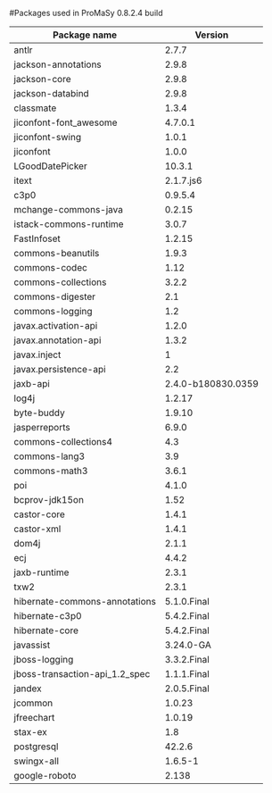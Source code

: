 #Packages used in ProMaSy 0.8.2.4 build

Package name|Version
---|---
antlr|2.7.7
jackson-annotations|2.9.8
jackson-core|2.9.8
jackson-databind|2.9.8
classmate|1.3.4
jiconfont-font_awesome|4.7.0.1
jiconfont-swing|1.0.1
jiconfont|1.0.0
LGoodDatePicker|10.3.1
itext|2.1.7.js6
c3p0|0.9.5.4
mchange-commons-java|0.2.15
istack-commons-runtime|3.0.7
FastInfoset|1.2.15
commons-beanutils|1.9.3
commons-codec|1.12
commons-collections|3.2.2
commons-digester|2.1
commons-logging|1.2
javax.activation-api|1.2.0
javax.annotation-api|1.3.2
javax.inject|1
javax.persistence-api|2.2
jaxb-api|2.4.0-b180830.0359
log4j|1.2.17
byte-buddy|1.9.10
jasperreports|6.9.0
commons-collections4|4.3
commons-lang3|3.9
commons-math3|3.6.1
poi|4.1.0
bcprov-jdk15on|1.52
castor-core|1.4.1
castor-xml|1.4.1
dom4j|2.1.1
ecj|4.4.2
jaxb-runtime|2.3.1
txw2|2.3.1
hibernate-commons-annotations|5.1.0.Final
hibernate-c3p0|5.4.2.Final
hibernate-core|5.4.2.Final
javassist|3.24.0-GA
jboss-logging|3.3.2.Final
jboss-transaction-api_1.2_spec|1.1.1.Final
jandex|2.0.5.Final
jcommon|1.0.23
jfreechart|1.0.19
stax-ex|1.8
postgresql|42.2.6
swingx-all|1.6.5-1
google-roboto|2.138
